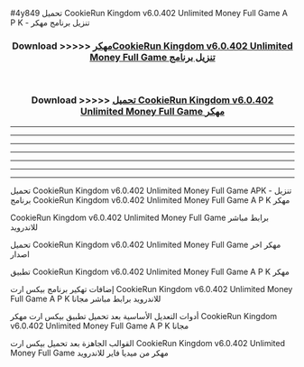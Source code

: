 #4y849 تحميل CookieRun Kingdom v6.0.402 Unlimited Money Full Game  A P K - تنزيل برنامج مهكر



<div align="center">
<h3>Download >>>>> <a href="https://runaway1.web.app/?sq=CookieRun Kingdom v6.0.402 Unlimited Money Full Game ">مهكرCookieRun Kingdom v6.0.402 Unlimited Money Full Game  تنزيل برنامج</a></h3><br>

<h3>Download >>>>> <a href="https://runaway1.web.app/?sq=CookieRun Kingdom v6.0.402 Unlimited Money Full Game ">تحميل CookieRun Kingdom v6.0.402 Unlimited Money Full Game  مهكر</a></h3>
</div>


----------------------------------------------------------

----------------------------------------------------------

----------------------------------------------------------

----------------------------------------------------------

----------------------------------------------------------

----------------------------------------------------------

----------------------------------------------------------

تحميل CookieRun Kingdom v6.0.402 Unlimited Money Full Game  APK - تنزيل برنامج CookieRun Kingdom v6.0.402 Unlimited Money Full Game  A P K مهكر

CookieRun Kingdom v6.0.402 Unlimited Money Full Game  برابط مباشر للاندرويد

تحميل CookieRun Kingdom v6.0.402 Unlimited Money Full Game  مهكر اخر اصدار

تطبيق CookieRun Kingdom v6.0.402 Unlimited Money Full Game  A P K مهكر

إضافات تهكير برنامج بيكس ارت CookieRun Kingdom v6.0.402 Unlimited Money Full Game  A P K للاندرويد برابط مباشر مجانا

أدوات التعديل الأساسية بعد تحميل تطبيق بيكس ارت مهكر CookieRun Kingdom v6.0.402 Unlimited Money Full Game  A P K مجانا

القوالب الجاهزة بعد تحميل بيكس ارت CookieRun Kingdom v6.0.402 Unlimited Money Full Game  مهكر من ميديا فاير للاندرويد


